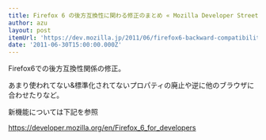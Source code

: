 ```yaml
---
title: Firefox 6 の後方互換性に関わる修正のまとめ « Mozilla Developer Street (modest)
author: azu
layout: post
itemUrl: 'https://dev.mozilla.jp/2011/06/firefox6-backward-compatibility/'
date: '2011-06-30T15:00:00.000Z'
---
```

Firefox6での後方互換性関係の修正。

あまり使われてない&標準化されてないプロパティの廃止や逆に他のブラウザに合わせたりなど。

新機能については下記を参照

https://developer.mozilla.org/en/Firefox_6_for_developers
